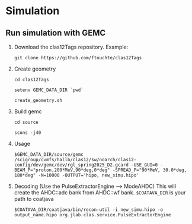 # Simulation

## Run simulation with GEMC

1. Download the clas12Tags repository. Example:

    ```
    git clone https://github.com/ftouchte/clas12Tags
    ```

1. Create geometry

    ```
    cd clas12Tags

    setenv GEMC_DATA_DIR `pwd`

    create_geometry.sh
    ```

1. Build gemc

    ```
    cd source

    scons -j40
    ```

1. Usage

    ```
    $GEMC_DATA_DIR/source/gemc /scigroup/cvmfs/hallb/clas12/sw/noarch/clas12-config/dev/gemc/dev/rgl_spring2025_D2.gcard -USE_GUI=0 -BEAM_P="proton,200*MeV,90*deg,0*deg" -SPREAD_P="90*MeV, 30.0*deg, 180*deg" -N=10000 -OUTPUT='hipo, new_simu.hipo'
    ```

1. Decoding (Use the PulseExtractorEngine --> ModeAHDC) This will create the AHDC::adc bank from AHDC::wf bank. `$COATAVA_DIR` is your path to coatjava

    ```
    $COATAVA_DIR/coatjava/bin/recon-util -i new_simu.hipo -o output_name.hipo org.jlab.clas.service.PulseExtractorEngine
    ```
